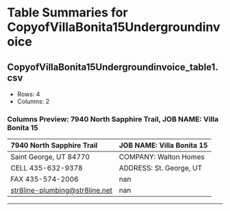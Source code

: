 # Table Summaries for CopyofVillaBonita15Undergroundinvoice

## CopyofVillaBonita15Undergroundinvoice_table1.csv
- Rows: 4
- Columns: 2
### Columns Preview: 7940 North Sapphire Trail, JOB NAME: Villa Bonita 15

| 7940 North Sapphire Trail      | JOB NAME: Villa Bonita 15   |
|:-------------------------------|:----------------------------|
| Saint George, UT 84770         | COMPANY: Walton Homes       |
| CELL 435-632-9378              | ADDRESS: St. George, UT     |
| FAX 435-574-2006               | nan                         |
| str8line-plumbing@str8line.net | nan                         |

---